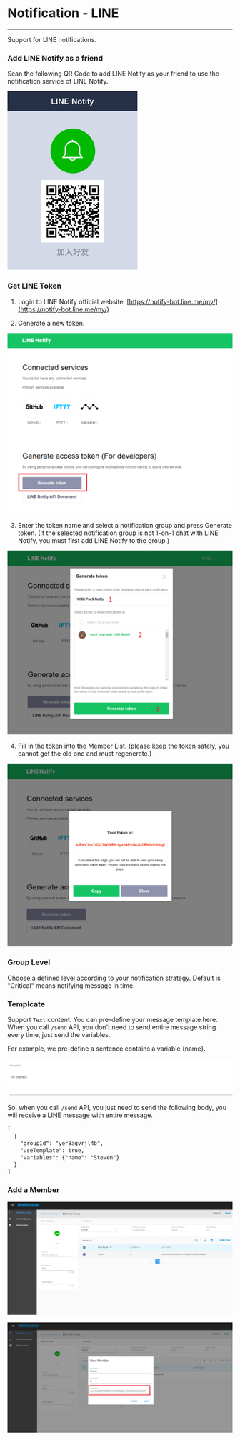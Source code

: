 # Notification - LINE

---

Support for LINE notifications.

### Add LINE Notify as a friend

Scan the following QR Code to add LINE Notify as your friend to use the notification service of LINE Notify.

![](/assets/line_notify.png)

### Get LINE Token

1. Login to LINE Notify official website. [https://notify-bot.line.me/my/](https://notify-bot.line.me/my/)

2. Generate a new token.

![](/assets/line_my.png)

3. Enter the token name and select a notification group and press Generate token. \(If the selected notification group is not 1-on-1 chat with LINE Notify, you must first add LINE Notify to the group.\)

![](/assets/line_generate_token.png)

4. Fill in the token into the Member List. \(please keep the token safely, you cannot get the old one and must regenerate.\)

![](/assets/line_token.png)

### Group Level
Choose a defined level according to your notification strategy. Default is "Critical" means notifying message in time.

### Templcate
Support `Text` content. You can pre-define your message template here. When you call `/send` API, you don't need to send entire message string every time, just send the variables.

For example, we pre-define a sentence contains a variable {name}.

![](/assets/line_template1.png)

So, when you call `/send` API, you just need to send the following body, you will receive a LINE message with entire message.
```
[
  {
    "groupId": "yer8agvrjl4b",
    "useTemplate": true,
    "variables": {"name": "Steven"}
  }
]
```

### Add a Member

![](/assets/line_add_member1.png)

![](/assets/line_add_member2.png)

